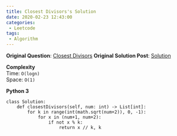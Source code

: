 ```yaml
---
title: Closest Divisors's Solution
date: 2020-02-23 12:43:00
categories:
 - Leetcode
tags:
 - Algorithm
---
```


**Original Question**: [Closest Divisors](https://leetcode.com/problems/closest-divisors)
**Original Solution Post**: [Solution](https://leetcode.com/problems/closest-divisors/discuss/517722/Python-4-line-O(logn))

**Complexity**<br>
Time: `O(logn)`<br>
Space: `O(1)`




**Python 3**




```
class Solution:
    def closestDivisors(self, num: int) -> List[int]:
        for k in range(int(math.sqrt(num+2)), 0, -1):
            for x in (num+1, num+2):
                if not x % k:
                    return x // k, k

```


